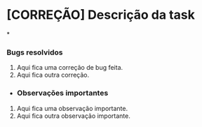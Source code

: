 <h1>[CORREÇÃO] Descrição da task</h1>
* <h3>Bugs resolvidos</h3>

1. Aqui fica uma correção de bug feita. 
2. Aqui fica outra correção.

* <h3>Observações importantes</h3> 

1. Aqui fica uma observação importante.
2. Aqui fica outra observação importante.
